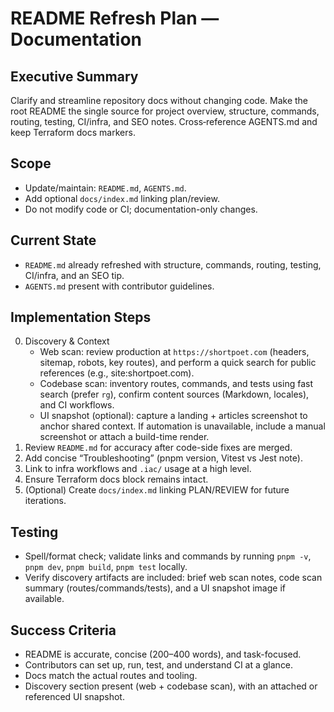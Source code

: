 # README Refresh Plan — Documentation

## Executive Summary

Clarify and streamline repository docs without changing code. Make the root README the single source for project overview, structure, commands, routing, testing, CI/infra, and SEO notes. Cross‑reference AGENTS.md and keep Terraform docs markers.

## Scope

- Update/maintain: `README.md`, `AGENTS.md`.
- Add optional `docs/index.md` linking plan/review.
- Do not modify code or CI; documentation-only changes.

## Current State

- `README.md` already refreshed with structure, commands, routing, testing, CI/infra, and an SEO tip.
- `AGENTS.md` present with contributor guidelines.

## Implementation Steps

0) Discovery & Context
   - Web scan: review production at `https://shortpoet.com` (headers, sitemap, robots, key routes), and perform a quick search for public references (e.g., site:shortpoet.com).
   - Codebase scan: inventory routes, commands, and tests using fast search (prefer `rg`), confirm content sources (Markdown, locales), and CI workflows.
   - UI snapshot (optional): capture a landing + articles screenshot to anchor shared context. If automation is unavailable, include a manual screenshot or attach a build-time render.
1) Review `README.md` for accuracy after code-side fixes are merged.
2) Add concise “Troubleshooting” (pnpm version, Vitest vs Jest note).
3) Link to infra workflows and `.iac/` usage at a high level.
4) Ensure Terraform docs block remains intact.
5) (Optional) Create `docs/index.md` linking PLAN/REVIEW for future iterations.

## Testing

- Spell/format check; validate links and commands by running `pnpm -v`, `pnpm dev`, `pnpm build`, `pnpm test` locally.
- Verify discovery artifacts are included: brief web scan notes, code scan summary (routes/commands/tests), and a UI snapshot image if available.

## Success Criteria

- README is accurate, concise (200–400 words), and task-focused.
- Contributors can set up, run, test, and understand CI at a glance.
- Docs match the actual routes and tooling.
- Discovery section present (web + codebase scan), with an attached or referenced UI snapshot.
